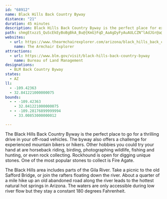 ```yaml
---
id: "68912"
name: Black Hills Back Country Byway
distance: "21"
duration: 45 minutes
description: Black Hills Back Country Byway is the perfect place for experienced mountain bikers and four-wheel-drive enthusiasts to test their skills. For some quiet time, take a hike along the numerous nature trails and end up at a natural hot springs.
path: shmgEtxzzS_QuScEkEyBoBgBkA_Bu@{KmG}FqD_AaAgDyFyAuAULCZN^lAdJGr@a@f@g@Rk@Ge@Y{FsH_CmBgDgBwFwDyAuAgLeMuWyReN}UwKeKm@Jq@^cB~ASF[K?c@Pk@NmBAkCy@gEcC_FcD}EcEkCw@QuCEqBu@oE_Fu@BqBx@mAC_CeAuAgBi@yAOeADSt@aC`CyBpA{CBeC}@_KW{Ag@gAkAkB}CkBcBY}D_De@M_DG}@Q}@e@cAeAeAu@_@KISBe@XGxC`BhBK~@_Ad@{@Ly@?gAYkCs@yCoB{AO]W_B]m@cAmEs@{AOeCo@eEC_ANm@BgAYkACaAXkFOaF_@]m@^mA|F]f@SLi@Au@_@KWQeA[gAc@g@kA_Cw@yBBgD}AmLRmBIgCOsA?qCUcDNcCr@uCDeBImCHy@pAwBL[Iq@_@AyAxBq@r@Sr@SdCO`@sBdFcA`BUJYEIMeBkGsBsCw@_BQiAaA_EGaAFc@Ag@oA?cCsAi@EIXr@xBTtBBdFIzCo@v@kBn@gABQEc@gAq@sF[_AcAqBqAuAm@_@w@WiCUa@c@aAuGu@uAaAwCOmABy@bB{GTkBEa@OE_@FmCx@u@JsAKs@Y}BeB_AaBSCyAb@oDxCi@LiA?c@M_@c@k@iCCk@r@yBt@yAvA{Ed@eCr@gIC[eAwBc@gBCe@LuAOOo@EmA[iAyAu@sCCw@HmFEGc@F[^qAfCy@~B_AzI_@vAURq@Dy@KeByAsCaFo@mCUmBIyACaFKEYDiBlAsCfEg@EQMWk@iE{MeCmKc@yCcCiHUaBBk@ZgA~@mBd@eClAgEtAgClAiA?_@UgBJg@x@kAxAsDp@k@GuBx@gCJ_Af@sLXeBVg@l@g@b@OhBCd@Up@uAnCsCFQA_@Yg@cEY_Ac@}CuBcBmBi@cAYaAKyBYs@oAEc@Q_BoAkByB[J[`BQ^yEjDgLbPs@l@_CzAqG|BiBRc@EiCu@kFcCiBUmEWiJxAyC~@]XcDxF}BbF}ClIUf@g@d@cKpFkIhAsDZy@I_c@wHcZkN}NoCy@Ko@@qHpAeBd@aA?e@YiEaGaFkEEUH]d@_@bAm@lCs@Ck@QYkEeBeD{CwAkBy@yBSeAsDsDk@uAg@M{At@sA?mBk@e@Uc@q@Ea@LkAVu@r@_ArCyAbC}@j@s@L_AMeEKa@iB{CmFqE}C{DOeADuCa@_AqCeAe@e@]m@AaAS}ANuEuAqEY{Bc@}Ac@{@_@sBUe@[YkGk@mBi@{BcAiBkAm@O]Yi@cAQg@MgARaF_@cDYm@YYc@MsBJqOlAoAl@{KfKOXo@~ECt@Nr@Kp@i@Jc@`@_@lAUPm@Kc@Ha@`@y@^w@SkAd@qARoEYaClBoB]Kg@HgAOg@Cq@nAqE?g@c@s@QEs@DcDjC_@?u@]S?oAdBo@XgAx@WDwAg@sAUk@o@sAk@S_@Ys@UeBw@sAe@mFYs@}FgIqAiG]}@cAqA}AmAuEgAaHaGSE_@DcA~@UDi@CwCmD{@uAaB?iBRq@YaCyB[E}@R{@?mBe@yAPiBEyCe@cDyAwFG}Ag@e@]Sm@?k@T_AA_A{BcGu@YwLwBcAA_AQg@w@YuAg@mAmBkC_@[oDo@oGuE_@_@y@gCm@sAaBgBm@c@uA_@wDB}EkB{E?uBa@oAq@y@@mClAe@H_@@mAYyNmIk@s@gAsC{FmEqAu@wCcAuBg@m@Ye@_@Ue@WmA
websites:
  - url: https://www.thearmchairexplorer.com/arizona/black_hills_back_country_byway.php
    name: The Armchair Explorer
attractions:
  - url: https://www.blm.gov/visit/black-hills-back-country-byway
    name: Bureau of Land Management
designations:
  - BLM Back Country Byway
states:
  - AZ
ll:
  - -109.42363
  - 32.841221000000075
bounds:
  - - -109.42363
    - 32.841221000000075
  - - -109.28176899999994
    - 33.00853000000012

---
```


The Black Hills Back Country Byway is the perfect place to go for a thrilling drive in your off-road vehicles. The byway also offers a challenge for experienced mountain bikers or hikers. Other hobbies you could try your hand at are horseback riding, birding, photographing wildlife, fishing and hunting, or even rock collecting. Rockhound is open for digging unique stones. One of the most popular stones to collect is Fire Agate.

The Black Hills area includes parts of the Gila River. Take a picnic to the old Safford Bridge, or join the rafters floating down the river. About a quarter of a mile hike up an old abandoned road along the river leads to the hottest natural hot springs in Arizona. The waters are only accessible during low river flow but they stay a constant 180 degrees Fahrenheit.
